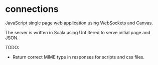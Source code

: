 connections
===========

JavaScript single page web application using WebSockets and Canvas. 

The server is written in Scala using Unfiltered to serve initial page and JSON.


TODO: 

- Return correct MIME type in responses for scripts and css files.